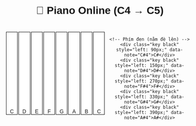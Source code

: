 <!DOCTYPE html>
<html lang="vi">
<head>
  <meta charset="UTF-8">
  <title>Piano Online</title>
  <style>
    body { text-align: center; font-family: sans-serif; }
    h1 { margin-top: 20px; }
    .piano { display: flex; justify-content: center; margin-top: 40px; position: relative; }
    .key {
      width: 60px; height: 220px; margin: 1px;
      border: 1px solid black; background: white;
      display: flex; align-items: flex-end; justify-content: center;
      cursor: pointer; user-select: none;
      position: relative; z-index: 1;
    }
    .key:active { background: #ddd; }
    .black {
      width: 40px; height: 140px;
      background: black; color: white;
      position: absolute; top: 0;
      margin-left: -20px; margin-right: -20px;
      z-index: 2;
    }
    .black:active { background: #444; }
  </style>
</head>
<body>
  <h1>🎹 Piano Online (C4 → C5)</h1>
  <div class="piano">
    <!-- Phím trắng -->
    <div class="key" data-note="C4">C</div>
    <div class="key" data-note="D4">D</div>
    <div class="key" data-note="E4">E</div>
    <div class="key" data-note="F4">F</div>
    <div class="key" data-note="G4">G</div>
    <div class="key" data-note="A4">A</div>
    <div class="key" data-note="B4">B</div>
    <div class="key" data-note="C5">C</div>

    <!-- Phím đen (nằm đè lên) -->
    <div class="key black" style="left: 90px;" data-note="C#4">C#</div>
    <div class="key black" style="left: 150px;" data-note="D#4">D#</div>
    <div class="key black" style="left: 270px;" data-note="F#4">F#</div>
    <div class="key black" style="left: 330px;" data-note="G#4">G#</div>
    <div class="key black" style="left: 390px;" data-note="A#4">A#</div>
  </div>

  <script>
    const notes = {
      "C4": "https://piano-sounds.s3.us-east-2.amazonaws.com/C4.mp3",
      "C#4": "https://piano-sounds.s3.us-east-2.amazonaws.com/Cs4.mp3",
      "D4": "https://piano-sounds.s3.us-east-2.amazonaws.com/D4.mp3",
      "D#4": "https://piano-sounds.s3.us-east-2.amazonaws.com/Ds4.mp3",
      "E4": "https://piano-sounds.s3.us-east-2.amazonaws.com/E4.mp3",
      "F4": "https://piano-sounds.s3.us-east-2.amazonaws.com/F4.mp3",
      "F#4": "https://piano-sounds.s3.us-east-2.amazonaws.com/Fs4.mp3",
      "G4": "https://piano-sounds.s3.us-east-2.amazonaws.com/G4.mp3",
      "G#4": "https://piano-sounds.s3.us-east-2.amazonaws.com/Gs4.mp3",
      "A4": "https://piano-sounds.s3.us-east-2.amazonaws.com/A4.mp3",
      "A#4": "https://piano-sounds.s3.us-east-2.amazonaws.com/As4.mp3",
      "B4": "https://piano-sounds.s3.us-east-2.amazonaws.com/B4.mp3",
      "C5": "https://piano-sounds.s3.us-east-2.amazonaws.com/C5.mp3"
    };

    document.querySelectorAll(".key").forEach(key => {
      key.addEventListener("click", () => {
        const note = key.dataset.note;
        if (notes[note]) {
          const audio = new Audio(notes[note]);
          audio.play();
        }
      });
    });
  </script>
</body>
</html>
